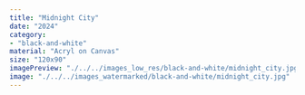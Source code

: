 ```yaml
---
title: "Midnight City"
date: "2024"
category: 
- "black-and-white"
material: "Acryl on Canvas"
size: "120x90"
imagePreview: "./../../images_low_res/black-and-white/midnight_city.jpg"
image: "./../../images_watermarked/black-and-white/midnight_city.jpg"
---
```

